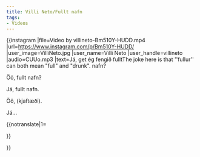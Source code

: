```yaml
---
title: Villi Neto/Fullt nafn
tags:
- Videos
---
```


{{instagram
|file=Video by villineto-Bm510Y-HUDD.mp4
|url=https://www.instagram.com/p/Bm510Y-HUDD/
|user_image=VilliNeto.jpg
|user_name=Villi Neto
|user_handle=villineto
|audio=CUUo.mp3
|text=Já, get ég fengið fullt<note>The joke here is that ''fullur'' can both mean "full" and "drunk".</note> nafn?

Öö, fullt nafn?

Já, fullt nafn.

Öö, (kjaftæði).

Já...

{{notranslate|1=

}}

}}

